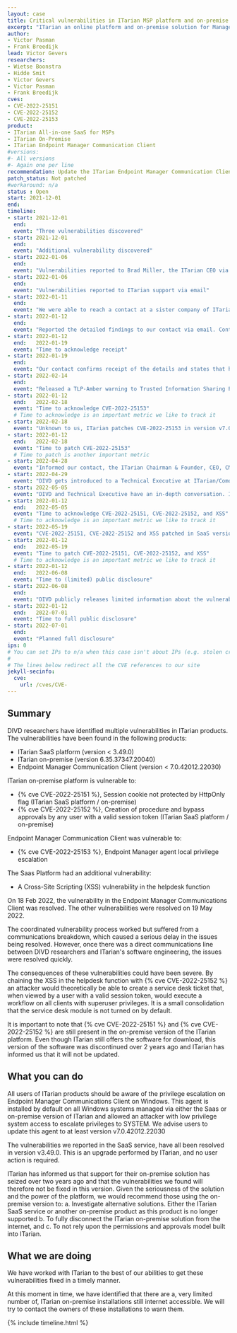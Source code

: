 ```yaml
---
layout: case
title: Critical vulnerabilities in ITarian MSP platform and on-premise solution
excerpt: "ITarian an online platform and on-premise solution for Managed Services Providers, contains 3 critical vulnerabilities. Vulnerabilities have been patched in the SaaS version only!"
author: 
- Victor Pasman
- Frank Breedijk
lead: Victor Gevers
researchers:
- Wietse Boonstra
- Hidde Smit
- Victor Gevers
- Victor Pasman
- Frank Breedijk
cves:
- CVE-2022-25151
- CVE-2022-25152
- CVE-2022-25153
product: 
- ITarian All-in-one SaaS for MSPs
- ITarian On-Premise
- ITarian Endpoint Manager Communication Client
#versions: 
#- All versions
#- Again one per line
recommendation: Update the ITarian Endpoint Manager Communication Client wherever possible. Stop using the On-Premise version.
patch_status: Not patched
#workaround: n/a
status : Open
start: 2021-12-01
end: 
timeline:
- start: 2021-12-01
  end:
  event: "Three vulnerabilities discovered"
- start: 2021-12-01
  end:
  event: "Additional vulnerability discovered"
- start: 2022-01-06
  end:
  event: "Vulnerabilities reported to Brad Miller, the ITarian CEO via email. But, the email bounced"
- start: 2022-01-06
  end:
  event: "Vulnerabilities reported to ITarian support via email"
- start: 2022-01-11
  end:
  event: "We were able to reach a contact at a sister company of ITarian via LinkedIn"
- start: 2022-01-12
  end:
  event: "Reported the detailed findings to our contact via email. Contact reports that the details of the vulnerabilities have been forwarded to the ITarian CEO and that information was received."
- start: 2022-01-12
  end:   2022-01-19  
  event: "Time to acknowledge receipt"
- start: 2022-01-19
  end:
  event: "Our contact confirms receipt of the details and states that he 'will verify this with my engineering team and let you know'"
- start: 2022-02-14
  end:
  event: "Released a TLP-Amber warning to Trusted Information Sharing Partners"
- start: 2022-01-12
  end:   2022-02-18
  event: "Time to acknowledge CVE-2022-25153"
  # Time to acknowledge is an important metric we like to track it
- start: 2022-02-18
  event: "Unknown to us, ITarian patches CVE-2022-25153 in version v7.0.42012.22030 of the End Point Manager Communications Client"
- start: 2022-01-12
  end:   2022-02-18
  event: "Time to patch CVE-2022-25153"
  # Time to patch is another important metric
- start: 2022-04-28
  event: "Informed our contact, the ITarian Chairman & Founder, CEO, CMO, and CISO via LinkedIn as well as support and Sales via email of pending publication on 1 Jun 2022"
- start: 2022-04-29
  event: "DIVD gets introduced to a Technical Executive at ITarian/Comodo, remediation process starts"
- start: 2022-05-05
  event: "DIVD and Technical Executive have an in-depth conversation. ITarian acknowledges CVE-2022-25151, CVE-2022-25152 as well as the XSS in the helpdesk function"
- start: 2022-01-12
  end:   2022-05-05
  event: "Time to acknowledge CVE-2022-25151, CVE-2022-25152, and XSS"
  # Time to acknowledge is an important metric we like to track it
- start: 2022-05-19
  event: "CVE-2022-25151, CVE-2022-25152 and XSS patched in SaaS version"
- start: 2022-01-12
  end:   2022-05-19
  event: "Time to patch CVE-2022-25151, CVE-2022-25152, and XSS"
  # Time to acknowledge is an important metric we like to track it
- start: 2022-01-12
  end:   2022-06-08
  event: "Time to (limited) public disclosure"
- start: 2022-06-08
  end:   
  event: "DIVD publicly releases limited information about the vulnerabilities"
- start: 2022-01-12
  end:   2022-07-01
  event: "Time to full public disclosure"
- start: 2022-07-01
  end:   
  event: "Planned full disclosure"
ips: 0 
# You can set IPs to n/a when this case isn't about IPs (e.g. stolen credentials)
#
# The lines below redirect all the CVE references to our site
jekyll-secinfo:
  cve:
    url: /cves/CVE-
---
```

## Summary

DIVD researchers have identified multiple vulnerabilities in ITarian products. The vulnerabilities have been found in the following products:
* ITarian SaaS platform (version < 3.49.0)
* ITarian on-premise (version 6.35.37347.20040)
* Endpoint Manager Communication Client (version < 7.0.42012.22030)

ITarian on-premise platform is vulnerable to:
* {% cve CVE-2022-25151 %}, Session cookie not protected by HttpOnly flag (ITarian SaaS platform / on-premise)
* {% cve CVE-2022-25152 %}, Creation of procedure and bypass approvals by any user with a valid session token (ITarian SaaS platform / on-premise)

Endpoint Manager Communication Client was vulnerable to:
* {% cve CVE-2022-25153 %}, Endpoint Manager agent local privilege escalation

The Saas Platform had an additional vulnerability:
* A Cross-Site Scripting (XSS) vulnerability in the helpdesk function

On 18 Feb 2022, the vulnerability in the Endpoint Manager Communications Client was resolved. The other vulnerabilities were resolved on 19 May 2022.

The coordinated vulnerability process worked but suffered from a communications breakdown, which caused a serious delay in the issues being resolved. However, once there was a direct communications line between DIVD researchers and ITarian's software engineering, the issues were resolved quickly.


The consequences of these vulnerabilities could have been severe. By chaining the XSS in the helpdesk function with {% cve CVE-2022-25152 %} an attacker would theoretically be able to create a service desk ticket that, when viewed by a user with a valid session token, would execute a workflow on all clients with superuser privileges. It is a small consolidation that the service desk module is not turned on by default.

It is important to note that {% cve CVE-2022-25151 %} and {% cve CVE-2022-25152 %} are still present in the on-premise version of the ITarian platform. Even though ITarian still offers the software for download, this version of the software was discontinued over 2 years ago and ITarian has informed us that it will not be updated.

## What you can do

All users of ITarian products should be aware of the privilege escalation on Endpoint Manager Communications Client on Windows. This agent is installed by default on all Windows systems managed via either the Saas or on-premise version of ITarian and allowed an attacker with low privilege system access to escalate privileges to SYSTEM. We advise users to update this agent to at least version v7.0.42012.22030

The vulnerabilities we reported in the SaaS service, have all been resolved in version v3.49.0. This is an upgrade performed by ITarian, and no user action is required.

ITarian has informed us that support for their on-premise solution has seized over two years ago and that the vulnerabilities we found will therefore not be fixed in this version. Given the seriousness of the solution and the power of the platform, we would recommend those using the on-premise version to:
a. Investigate alternative solutions. Either the ITarian SaaS service or another on-premise product as this product is no longer supported
b. To fully disconnect the ITarian on-premise solution from the internet, and
c. To not rely upon the permissions and approvals model built into ITarian. 

## What we are doing

We have worked with ITarian to the best of our abilities to get these vulnerabilities fixed in a timely manner.

At this moment in time, we have identified that there are a, very limited number of, ITarian on-premise installations still internet accessible. We will try to contact the owners of these installations to warn them.

{% include timeline.html %}